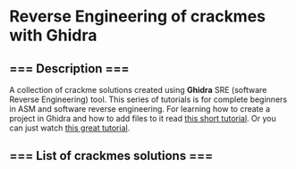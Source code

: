 # Reverse Engineering of crackmes with Ghidra

## === Description === ##
A collection of crackme solutions created using **Ghidra** SRE (software Reverse Engineering) tool. This series of tutorials is for complete beginners in ASM and software reverse engineering. For learning how to create a project in Ghidra and how to add files to it read [this short tutorial](https://github.com/Marco888Space/Reverse-Engineering-crackmes-with-Ghidra/blob/main/Import_and_create_project_tutorial.md). Or you can just watch [this great tutorial](https://www.youtube.com/watch?v=fTGTnrgjuGA).

## === List of crackmes solutions === ##
